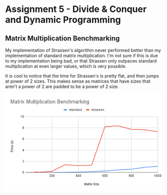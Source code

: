 # Assignment 5 - Divide & Conquer and Dynamic Programming

## Matrix Multiplication Benchmarking

My implementation of Strassen's algorithm never performed better than my implementation of standard matrix multiplication. I'm not sure if this is due to my implementation being bad, or that Strassen only outpaces standard multiplication at even larger values, which is very possible.

It is cool to notice that the time for Strassen's is pretty flat, and then jumps at power of 2 sizes. This makes sense as matrices that have sizes that aren't a power of 2 are padded to be a power of 2 size.

![](img/Matrix%20Multiplication%20Benchmarking.png)
